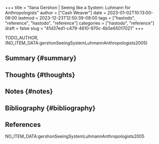 +++
title = "Ilana Gershon | Seeing like a System: Luhmann for Anthropologists"
author = ["Cash Weaver"]
date = 2023-01-02T10:13:00-08:00
lastmod = 2023-12-23T12:50:39-08:00
tags = ["hastodo", "reference", "hastodo", "reference"]
categories = ["hastodo", "reference"]
draft = false
slug = "41d37ed1-c479-4610-970c-6b5e65017021"
+++

TODO_AUTHOR, (NO_ITEM_DATA:gershonSeeingSystemLuhmannAnthropologists2005)


## Summary {#summary}


## Thoughts {#thoughts}


## Notes {#notes}


## Bibliography {#bibliography}

## References

<style>.csl-entry{text-indent: -1.5em; margin-left: 1.5em;}</style><div class="csl-bib-body">
  <div class="csl-entry">NO_ITEM_DATA:gershonSeeingSystemLuhmannAnthropologists2005</div>
</div>
